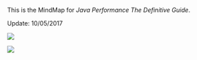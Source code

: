 This is the MindMap for *Java Performance The Definitive Guide*.

Update: 10/05/2017

![](http://7xpowy.com1.z0.glb.clouddn.com//images/mindmap/JavaPerformance170510_chapter4.png)

![](http://7xpowy.com1.z0.glb.clouddn.com//images/mindmap/JavaPerformance170507.png)
